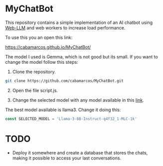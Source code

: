 # MyChatBot

This repository contains a simple implementation of an AI chatbot using [Web-LLM](https://github.com/mlc-ai/web-llm) and web workers to increase load performance.

To use this you an open this link:

https://cabamarcos.github.io/MyChatBot/

The model I used is Gemma, which is not good but its small. If you want to change the model follow this steps:

1. Clone the repository.

```bash
git clone https://github.com/cabamarcos/MyChatBot.git
```

2. Open the file script.js.

3. Change the selected model with any model available in this [link](https://github.com/mlc-ai/web-llm/blob/main/src/config.ts).

The best model available is llama3. Change it doing this:

```JavaScript
const SELECTED_MODEL = 'Llama-3-8B-Instruct-q4f32_1-MLC-1k'
```

# TODO

- Deploy it somewhere and create a database that stores the chats, making it possible to access your last conversations.
